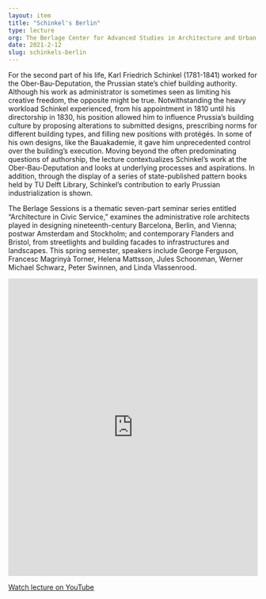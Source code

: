 ```yaml
---
layout: item
title: "Schinkel's Berlin"
type: lecture
org: The Berlage Center for Advanced Studies in Architecture and Urban Design
date: 2021-2-12
slug: schinkels-berlin
---
```

For the second part of his life, Karl Friedrich Schinkel (1781-1841) worked for the Ober-Bau-Deputation, the Prussian state’s chief building authority. Although his work as administrator is sometimes seen as limiting his creative freedom, the opposite might be true. Notwithstanding the heavy workload Schinkel experienced, from his appointment in 1810 until his directorship in 1830, his position allowed him to influence Prussia’s building culture by proposing alterations to submitted designs, prescribing norms for different building types, and filling new positions with protégés. In some of his own designs, like the Bauakademie, it gave him unprecedented control over the building’s execution. Moving beyond the often predominating questions of authorship, the lecture contextualizes Schinkel’s work at the Ober-Bau-Deputation and looks at underlying processes and aspirations. In addition, through the display of a series of state-published pattern books held by TU Delft Library, Schinkel’s contribution to early Prussian industrialization is shown.

The Berlage Sessions is a thematic seven-part seminar series entitled “Architecture in Civic Service,” examines the administrative role architects played in designing nineteenth-century Barcelona, Berlin, and Vienna; postwar Amsterdam and Stockholm; and contemporary Flanders and Bristol, from streetlights and building facades to infrastructures and landscapes. This spring semester, speakers include George Ferguson, Francesc Magrinyà Torner, Helena Mattsson, Jules Schoonman, Werner Michael Schwarz, Peter Swinnen, and Linda Vlassenrood. 

<iframe width="100%" height="600" src="https://www.youtube.com/embed/NPj_fSPOpN4" frameborder="0" allow="accelerometer; autoplay; clipboard-write; encrypted-media; gyroscope; picture-in-picture" allowfullscreen></iframe>

[Watch lecture on YouTube](https://www.youtube.com/watch?v=NPj_fSPOpN4)
